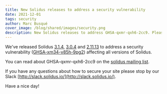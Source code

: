 ```yaml
---
title: New Solidus releases to address a security vulnerability
date: 2021-12-01
tags: security
author: Marc Busqué
cover_image: /blog/shared/images/security.png
description: New Solidus releases to address GHSA-qxmr-qxh6-2cc9. Please, update your store soon.
---
```


We've released Solidus [3.1.4](https://github.com/solidusio/solidus/releases/tag/v3.1.4), [3.0.4](https://github.com/solidusio/solidus/releases/tag/v3.0.4) and [2.11.13](https://github.com/solidusio/solidus/releases/tag/v2.11.13) to address a security vulnerability ([GHSA-xm34-v85h-9pg2](https://github.com/solidusio/solidus/security/advisories/GHSA-qxmr-qxh6-2cc9)) affecting all versions of Solidus.

You can read about GHSA-qxmr-qxh6-2cc9 on the [solidus mailing list](https://groups.google.com/forum/#!forum/solidus-security).

If you have any questions about how to secure your site please stop by our Slack [http://slack.solidus.io/](http://slack.solidus.io/).

Have a nice day!

